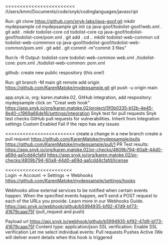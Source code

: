 <<<<<<<<<<<<<<<<<<<<<<<<
/Users/kmm/Documents/code/snyk/codinglanguages/javascript

Run: 
git clone https://github.com/snyk-labs/java-goof.git
mkdir mydepsample
cd mydepsample
git init
cp java-goof/todolist-goof/web.xml .
git add .
mkdir todolist-core
cd todolist-core
cp java-goof/todolist-goof/todolist-core/pom.xml .
git add .
cd ..
mkdir todolist-web-common
cd todolist-web-commmon
cp java-goof/todolist-goof/todolist-web-common/pom.xml .
git add .
git commit -m"commit 3 files"

Run:ls -R
Output:
todolist-core		todolist-web-common	web.xml
./todolist-core:
pom.xml
./todolist-web-common:
pom.xml

github: create new public respository (this one!)

Run:
git branch -M main
git remote add origin https://github.com/KarenMatoke/mydepsample.git
git push -u origin main

app.snyk.io, org: karen.matoke.02, GitHub integration, add respository: mydepsample
click on "Creat web hook"
https://app.snyk.io/org/karen.matoke.02/project/5f0b0335-b12b-4e45-8e40-c1969a66de16/settings/integration
Snyk test for pull requests
Snyk test checks GitHub pull requests for vulnerabilities.
Inherit from Integration settings
Custom
 Enabled
   Fail if the repo has any issues
   
>>>>>>>>>>>>>>>>>>>>>>>>>

<<<<<<<<<<<<<<<<<<<<<<<<
create a change in a new branch
create a pull request
https://github.com/KarenMatoke/mydepsample/pulls
  https://github.com/KarenMatoke/mydepsample/pull/1
    PR Test results:
       https://app.snyk.io/org/karen.matoke.02/pr-checks/4809b794-60a8-44d0-a69d-aa1cdd4cfafd
       https://app.snyk.io/org/karen.matoke.02/pr-checks/4809b794-60a8-44d0-a69d-aa1cdd4cfafd/license
   
>>>>>>>>>>>>>>>>>>>>>>>

<<<<<<<<<<<<<<<<<<<<<<<   
Login -> Account -> Settings -> Webhooks 
https://github.com/KarenMatoke/mydepsample/settings/hooks

Webhooks allow external services to be notified when certain events happen. When the specified events happen, we’ll send a POST request to each of the URLs you provide. Learn more in our Webhooks Guide.
https://api.snyk.io/webhook/github/b5994935-bf92-47d9-bf73-41679caae75f (pull_request and push)

Payload url
https://api.snyk.io/webhook/github/b5994935-bf92-47d9-bf73-41679caae75f
Content type:
application/json
SSL verification: Enable SSL verification
Let me select individual events:
  Pull requests
  Pushes
Active (We will deliver event details when this hook is triggered
   
   
>>>>>>>>>>>>>>>>>>>>>>>
